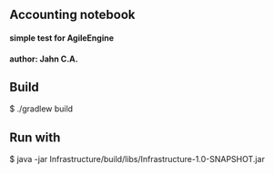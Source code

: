 ## Accounting notebook
#### simple test for AgileEngine
#### author: Jahn C.A.
## Build
$ ./gradlew build
## Run with 
$ java -jar Infrastructure/build/libs/Infrastructure-1.0-SNAPSHOT.jar
